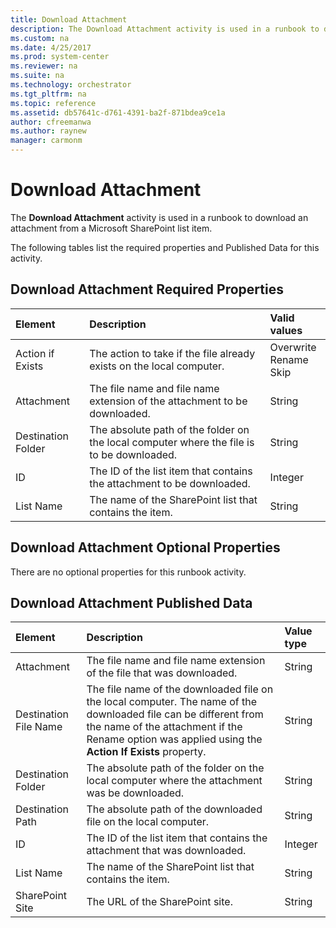 ```yaml
---
title: Download Attachment
description: The Download Attachment activity is used in a runbook to download an attachment from a Microsoft SharePoint list item.
ms.custom: na
ms.date: 4/25/2017
ms.prod: system-center
ms.reviewer: na
ms.suite: na
ms.technology: orchestrator
ms.tgt_pltfrm: na
ms.topic: reference
ms.assetid: db57641c-d761-4391-ba2f-871bdea9ce1a
author: cfreemanwa
ms.author: raynew
manager: carmonm
---
```


# Download Attachment

The **Download Attachment** activity is used in a runbook to download an attachment from a Microsoft SharePoint list item.

The following tables list the required properties and Published Data for this activity.

## Download Attachment Required Properties

| **Element**   | **Description**   | **Valid values**   |
|:---|:---|:---|
| Action if Exists   | The action to take if the file already exists on the local computer.   | Overwrite<br>Rename<br>Skip |
| Attachment   | The file name and file name extension of the attachment to be downloaded.   | String   |
| Destination Folder | The absolute path of the folder on the local computer where the file is to be downloaded. | String   |
| ID   | The ID of the list item that contains the attachment to be downloaded.   | Integer   |
| List Name   | The name of the SharePoint list that contains the item.   | String   |

## Download Attachment Optional Properties

There are no optional properties for this runbook activity.

## Download Attachment Published Data

| **Element**   | **Description**   | **Value type** |
|:---|:---|:---|
| Attachment   | The file name and file name extension of the file that was downloaded.   | String   |
| Destination File Name | The file name of the downloaded file on the local computer. The name of the downloaded file can be different from the name of the attachment if the Rename option was applied using the **Action If Exists** property. | String   |
| Destination Folder   | The absolute path of the folder on the local computer where the attachment was be downloaded.   | String   |
| Destination Path   | The absolute path of the downloaded file on the local computer.   | String   |
| ID   | The ID of the list item that contains the attachment that was downloaded.   | Integer   |
| List Name   | The name of the SharePoint list that contains the item.   | String   |
| SharePoint Site   | The URL of the SharePoint site.   | String   |
